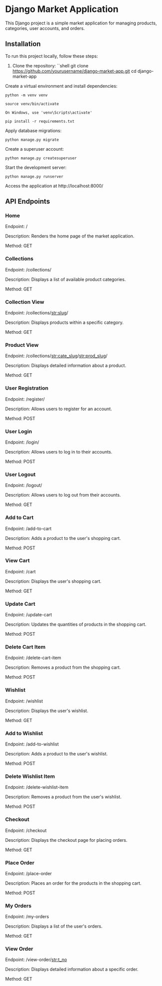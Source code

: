 # Django Market Application

This Django project is a simple market application for managing products, categories, user accounts, and orders.

## Installation

To run this project locally, follow these steps:

1. Clone the repository:
``shell
   git clone https://github.com/yourusername/django-market-app.git
   cd django-market-app

Create a virtual environment and install dependencies:

    python -m venv venv
    
    source venv/bin/activate  
    
    On Windows, use 'venv\Scripts\activate'
    
    pip install -r requirements.txt

Apply database migrations:

    python manage.py migrate
    
Create a superuser account:

    python manage.py createsuperuser

Start the development server:

    python manage.py runserver


Access the application at http://localhost:8000/

## API Endpoints

### Home

Endpoint: /

Description: Renders the home page of the market application.

Method: GET

### Collections

Endpoint: /collections/

Description: Displays a list of available product categories.

Method: GET

### Collection View

Endpoint: /collections/<str:slug>/

Description: Displays products within a specific category.

Method: GET

### Product View

Endpoint: /collections/<str:cate_slug>/<str:prod_slug>/

Description: Displays detailed information about a product.

Method: GET

### User Registration

Endpoint: /register/

Description: Allows users to register for an account.

Method: POST

### User Login

Endpoint: /login/

Description: Allows users to log in to their accounts.

Method: POST

### User Logout

Endpoint: /logout/

Description: Allows users to log out from their accounts.

Method: GET

### Add to Cart

Endpoint: /add-to-cart

Description: Adds a product to the user's shopping cart.

Method: POST

### View Cart

Endpoint: /cart

Description: Displays the user's shopping cart.

Method: GET

### Update Cart

Endpoint: /update-cart

Description: Updates the quantities of products in the shopping cart.

Method: POST

### Delete Cart Item

Endpoint: /delete-cart-item

Description: Removes a product from the shopping cart.

Method: POST

### Wishlist

Endpoint: /wishlist

Description: Displays the user's wishlist.

Method: GET

### Add to Wishlist

Endpoint: /add-to-wishlist

Description: Adds a product to the user's wishlist.

Method: POST

### Delete Wishlist Item

Endpoint: /delete-wishlist-item

Description: Removes a product from the user's wishlist.

Method: POST

### Checkout

Endpoint: /checkout

Description: Displays the checkout page for placing orders.

Method: GET

### Place Order

Endpoint: /place-order

Description: Places an order for the products in the shopping cart.

Method: POST

### My Orders

Endpoint: /my-orders

Description: Displays a list of the user's orders.

Method: GET

### View Order

Endpoint: /view-order/<str:t_no>

Description: Displays detailed information about a specific order.

Method: GET

